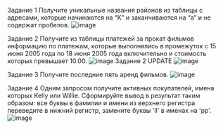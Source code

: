 Задание 1
Получите уникальные названия районов из таблицы с адресами, которые начинаются на “K” и заканчиваются на “a” и не содержат пробелов.
![image](https://github.com/dudorevov/nonamerepository/assets/137158557/4be687dc-2394-41fc-90e9-27cf8024323e)

Задание 2
Получите из таблицы платежей за прокат фильмов информацию по платежам, которые выполнялись в промежуток с 15 июня 2005 года по 18 июня 2005 года включительно и стоимость которых превышает 10.00.
![image](https://github.com/dudorevov/nonamerepository/assets/137158557/74a5f3c9-b20f-4e69-b7cd-2517f9650792)
Задание 2 UPDATE
![image](https://github.com/dudorevov/nonamerepository/assets/137158557/d6fb86b4-b827-4980-b3c0-581cf24917e9)

Задание 3
Получите последние пять аренд фильмов.
![image](https://github.com/dudorevov/nonamerepository/assets/137158557/fe516913-62c7-4c83-88e3-e115e6657444)

Задание 4
Одним запросом получите активных покупателей, имена которых Kelly или Willie.
Сформируйте вывод в результат таким образом:
все буквы в фамилии и имени из верхнего регистра переведите в нижний регистр,
замените буквы 'll' в именах на 'pp'.
![image](https://github.com/dudorevov/nonamerepository/assets/137158557/7e06233d-892f-4723-bd9d-37d57e81ca41)
